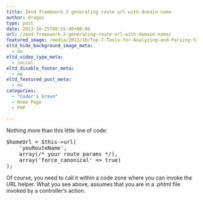 ```yaml
---
title: Zend framework 2 generating route url with domain name
author: dragos
type: post
date: 2013-10-25T08:55:40+00:00
url: /zend-framework-2-generating-route-url-with-domain-name/
featured_image: /media/2013/10/Top-7-Tools-for-Analyzing-and-Parsing-Your-PHP-Code.jpg
eltd_hide_background_image_meta:
  - no
eltd_video_type_meta:
  - social
eltd_disable_footer_meta:
  - no
eltd_featured_post_meta:
  - no
categories:
  - "Coder's Grave"
  - Home Page
  - PHP

---
```

Nothing more than this little line of code:

<pre class="prettyprint">$homeUrl = $this->url(
    'youRouteName',
    array(/* your route params */),
    array('force_canonical' => true)
);</pre>

Of course, you need to call it within a code zone where you can invoke the URL helper. What you see above, assumes that you are in a .phtml file invoked by a controller&#8217;s action.